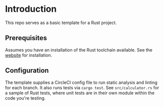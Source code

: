 # Introduction

This repo serves as a basic template for a Rust project.

## Prerequisites

Assumes you have an installation of the Rust toolchain available.
See the [website](https://www.rust-lang.org/learn/get-started) for installation.

## Configuration

The template supplies a CircleCI config file to run static analysis and linting
for each branch. It also runs tests via `cargo test`. See `src/calculator.rs` for a
sample of Rust tests, where unit tests are in their own module within the code
you're testing.